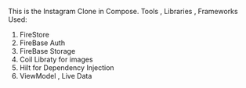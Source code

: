 This is the Instagram Clone in Compose.
Tools , Libraries , Frameworks Used:
1. FireStore
2. FireBase Auth
3. FireBase Storage
4. Coil Libraty for images
5. Hilt for Dependency Injection
6. ViewModel , Live Data
